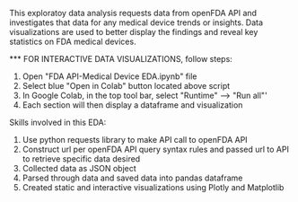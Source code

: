 This exploratoy data analysis requests data from openFDA API and investigates that data for any medical device trends or insights. Data visualizations are used to better display the findings and reveal key statistics on FDA medical devices.

*** FOR INTERACTIVE DATA VISUALIZATIONS, follow steps:
1. Open "FDA API-Medical Device EDA.ipynb" file
2. Select blue "Open in Colab" button located above script
3. In Google Colab, in the top tool bar, select "Runtime" --> "Run all"'
4. Each section will then display a dataframe and visualization

Skills involved in this EDA:
1. Use python requests library to make API call to openFDA API
2. Construct url per openFDA API query syntax rules and passed url to API to retrieve specific data desired
3. Collected data as JSON object
4. Parsed through data and saved data into pandas dataframe
5. Created static and interactive visualizations using Plotly and Matplotlib
